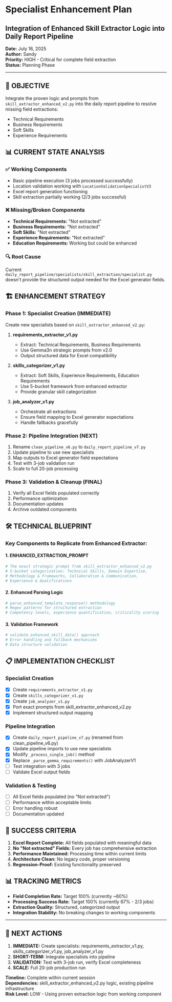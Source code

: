 # Specialist Enhancement Plan
## Integration of Enhanced Skill Extractor Logic into Daily Report Pipeline

**Date:** July 16, 2025  
**Author:** Sandy  
**Priority:** HIGH - Critical for complete field extraction  
**Status:** Planning Phase  

---

## 🎯 OBJECTIVE
Integrate the proven logic and prompts from `skill_extractor_enhanced_v2.py` into the daily report pipeline to resolve missing field extractions:
- Technical Requirements
- Business Requirements 
- Soft Skills
- Experience Requirements

## 📊 CURRENT STATE ANALYSIS

### ✅ Working Components
- Basic pipeline execution (3 jobs processed successfully)
- Location validation working with `LocationValidationSpecialistV3`
- Excel report generation functioning
- Skill extraction partially working (2/3 jobs successful)

### ❌ Missing/Broken Components
- **Technical Requirements:** "Not extracted" 
- **Business Requirements:** "Not extracted"
- **Soft Skills:** "Not extracted" 
- **Experience Requirements:** "Not extracted"
- **Education Requirements:** Working but could be enhanced

### 🔍 Root Cause
Current `daily_report_pipeline/specialists/skill_extraction/specialist.py` doesn't provide the structured output needed for the Excel generator fields.

## 🏗️ ENHANCEMENT STRATEGY

### Phase 1: Specialist Creation (IMMEDIATE)
Create new specialists based on `skill_extractor_enhanced_v2.py`:

1. **requirements_extractor_v1.py** 
   - Extract: Technical Requirements, Business Requirements
   - Use Gemma3n strategic prompts from v2.0
   - Output structured data for Excel compatibility

2. **skills_categorizer_v1.py**
   - Extract: Soft Skills, Experience Requirements, Education Requirements
   - Use 5-bucket framework from enhanced extractor
   - Provide granular skill categorization

3. **job_analyzer_v1.py** 
   - Orchestrate all extractions
   - Ensure field mapping to Excel generator expectations
   - Handle fallbacks gracefully

### Phase 2: Pipeline Integration (NEXT)
1. Rename `clean_pipeline_v6.py` to `daily_report_pipeline_v7.py`
2. Update pipeline to use new specialists
2. Map outputs to Excel generator field expectations
3. Test with 3-job validation run
4. Scale to full 20-job processing

### Phase 3: Validation & Cleanup (FINAL)
1. Verify all Excel fields populated correctly
2. Performance optimization
3. Documentation updates
4. Archive outdated components

## 🛠️ TECHNICAL BLUEPRINT

### Key Components to Replicate from Enhanced Extractor:

#### 1. **ENHANCED_EXTRACTION_PROMPT**
```python
# The exact strategic prompt from skill_extractor_enhanced_v2.py
# 5-bucket categorization: Technical Skills, Domain Expertise, 
# Methodology & Frameworks, Collaboration & Communication, 
# Experience & Qualifications
```

#### 2. **Enhanced Parsing Logic** 
```python
# parse_enhanced_template_response() methodology
# Regex patterns for structured extraction
# Competency levels, experience quantification, criticality scoring
```

#### 3. **Validation Framework**
```python
# validate_enhanced_skill_data() approach
# Error handling and fallback mechanisms
# Data structure validation
```

## 📋 IMPLEMENTATION CHECKLIST

### Specialist Creation
- [x] Create `requirements_extractor_v1.py`
- [x] Create `skills_categorizer_v1.py` 
- [x] Create `job_analyzer_v1.py`
- [x] Port exact prompts from skill_extractor_enhanced_v2.py
- [x] Implement structured output mapping

### Pipeline Integration  
- [x] Create `daily_report_pipeline_v7.py` (renamed from clean_pipeline_v6.py)
- [x] Update pipeline imports to use new specialists
- [x] Modify `_process_single_job()` method
- [x] Replace `_parse_gemma_requirements()` with JobAnalyzerV1
- [ ] Test integration with 3 jobs
- [ ] Validate Excel output fields

### Validation & Testing
- [ ] All Excel fields populated (no "Not extracted")
- [ ] Performance within acceptable limits
- [ ] Error handling robust
- [ ] Documentation updated

## 🎯 SUCCESS CRITERIA

1. **Excel Report Complete:** All fields populated with meaningful data
2. **No "Not extracted" Fields:** Every job has comprehensive extraction
3. **Performance Maintained:** Processing time within current limits
4. **Architecture Clean:** No legacy code, proper versioning
5. **Regression-Proof:** Existing functionality preserved

## 📊 TRACKING METRICS

- **Field Completion Rate:** Target 100% (currently ~60%)
- **Processing Success Rate:** Target 100% (currently 67% - 2/3 jobs)
- **Extraction Quality:** Structured, categorized output
- **Integration Stability:** No breaking changes to working components

---

## 🚀 NEXT ACTIONS

1. **IMMEDIATE:** Create specialists: requirements_extractor_v1.py, skills_categorizer_v1.py, job_analyzer_v1.py
2. **SHORT-TERM:** Integrate specialists into pipeline
3. **VALIDATION:** Test with 3-job run, verify Excel completeness
4. **SCALE:** Full 20-job production run

**Timeline:** Complete within current session  
**Dependencies:** skill_extractor_enhanced_v2.py logic, existing pipeline infrastructure  
**Risk Level:** LOW - Using proven extraction logic from working component
